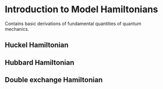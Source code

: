 Introduction to Model Hamiltonians
==================================

Contains basic derivations of 
fundamental quantities of quantum mechanics.

Huckel Hamiltonian
--------------------

Hubbard Hamiltonian
--------------------

Double exchange Hamiltonian
--------------------
